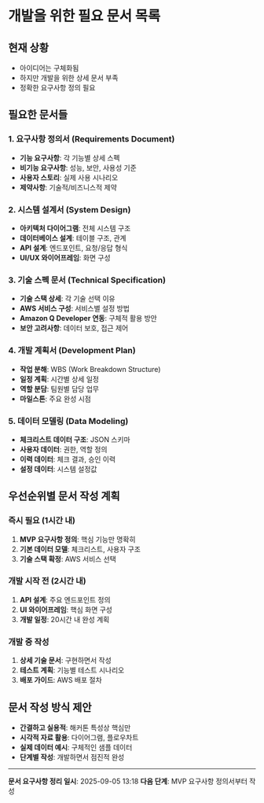 # 개발을 위한 필요 문서 목록

## 현재 상황
- 아이디어는 구체화됨
- 하지만 개발을 위한 상세 문서 부족
- 정확한 요구사항 정의 필요

## 필요한 문서들

### 1. 요구사항 정의서 (Requirements Document)
- **기능 요구사항**: 각 기능별 상세 스펙
- **비기능 요구사항**: 성능, 보안, 사용성 기준
- **사용자 스토리**: 실제 사용 시나리오
- **제약사항**: 기술적/비즈니스적 제약

### 2. 시스템 설계서 (System Design)
- **아키텍처 다이어그램**: 전체 시스템 구조
- **데이터베이스 설계**: 테이블 구조, 관계
- **API 설계**: 엔드포인트, 요청/응답 형식
- **UI/UX 와이어프레임**: 화면 구성

### 3. 기술 스펙 문서 (Technical Specification)
- **기술 스택 상세**: 각 기술 선택 이유
- **AWS 서비스 구성**: 서비스별 설정 방법
- **Amazon Q Developer 연동**: 구체적 활용 방안
- **보안 고려사항**: 데이터 보호, 접근 제어

### 4. 개발 계획서 (Development Plan)
- **작업 분해**: WBS (Work Breakdown Structure)
- **일정 계획**: 시간별 상세 일정
- **역할 분담**: 팀원별 담당 업무
- **마일스톤**: 주요 완성 시점

### 5. 데이터 모델링 (Data Modeling)
- **체크리스트 데이터 구조**: JSON 스키마
- **사용자 데이터**: 권한, 역할 정의
- **이력 데이터**: 체크 결과, 승인 이력
- **설정 데이터**: 시스템 설정값

## 우선순위별 문서 작성 계획

### 즉시 필요 (1시간 내)
1. **MVP 요구사항 정의**: 핵심 기능만 명확히
2. **기본 데이터 모델**: 체크리스트, 사용자 구조
3. **기술 스택 확정**: AWS 서비스 선택

### 개발 시작 전 (2시간 내)
1. **API 설계**: 주요 엔드포인트 정의
2. **UI 와이어프레임**: 핵심 화면 구성
3. **개발 일정**: 20시간 내 완성 계획

### 개발 중 작성
1. **상세 기술 문서**: 구현하면서 작성
2. **테스트 계획**: 기능별 테스트 시나리오
3. **배포 가이드**: AWS 배포 절차

## 문서 작성 방식 제안
- **간결하고 실용적**: 해커톤 특성상 핵심만
- **시각적 자료 활용**: 다이어그램, 플로우차트
- **실제 데이터 예시**: 구체적인 샘플 데이터
- **단계별 작성**: 개발하면서 점진적 완성

---
**문서 요구사항 정리 일시**: 2025-09-05 13:18
**다음 단계**: MVP 요구사항 정의서부터 작성
